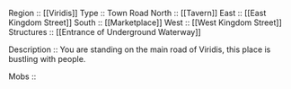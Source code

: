 Region :: [[Viridis]]
Type :: Town Road
North :: [[Tavern]]
East :: [[East Kingdom Street]]
South ::  [[Marketplace]]
West :: [[West Kingdom Street]]
Structures :: [[Entrance of Underground Waterway]]

Description :: You are standing on the main road of Viridis, this place is bustling with people.

Mobs ::